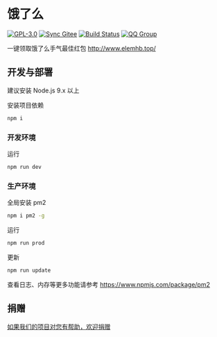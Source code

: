 # 饿了么

[![GPL-3.0](https://img.shields.io/badge/license-GPL--3.0-blue.svg)](LICENSE)
[![Sync Gitee](https://img.shields.io/badge/sync-gitee-green.svg)](https://gitee.com/game-helper/eleme)
[![Build Status](https://travis-ci.org/game-helper/eleme.svg?branch=master)](https://travis-ci.org/game-helper/eleme)
[![QQ Group](https://img.shields.io/badge/qq%20group-246080018-orange.svg)](https://shang.qq.com/wpa/qunwpa?idkey=ce7ff4d1b5050c3bafff8f16c3cae4b1eec37916053865b86527347d680e03ec)

一键领取饿了么手气最佳红包 http://www.elemhb.top/

## 开发与部署

建议安装 Node.js 9.x 以上

安装项目依赖

```bash
npm i
```

### 开发环境

运行

```bash
npm run dev
```

### 生产环境

全局安装 pm2

```bash
npm i pm2 -g
```

运行

```bash
npm run prod
```

更新

```bash
npm run update
```

查看日志、内存等更多功能请参考 https://www.npmjs.com/package/pm2

## 捐赠

[如果我们的项目对您有帮助，欢迎捐赠](https://github.com/game-helper/donate)
